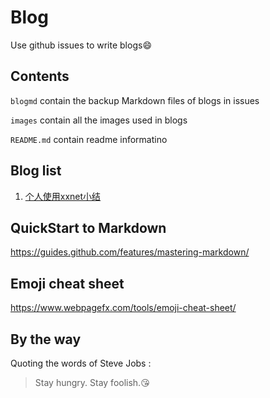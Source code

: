 # Blog
Use github issues to write blogs:smile:

## Contents
`blogmd` contain the backup Markdown files of blogs in issues

`images` contain all the images used in blogs

`README.md` contain readme informatino

## Blog list
1. [个人使用xxnet小结](https://github.com/uniqueyehu/blog/issues/1)

## QuickStart to Markdown
https://guides.github.com/features/mastering-markdown/

## Emoji cheat sheet
https://www.webpagefx.com/tools/emoji-cheat-sheet/

## By the way
Quoting the words of Steve Jobs :
> Stay hungry. Stay foolish.:kissing_heart:
